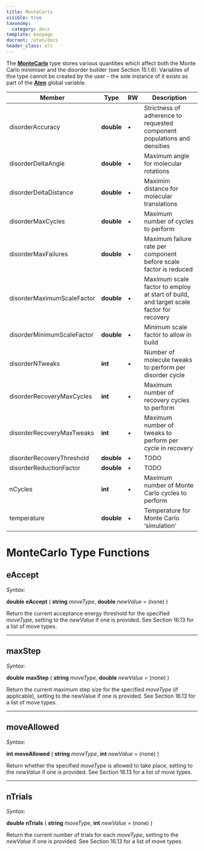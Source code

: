 ```yaml
---
title: MonteCarlo
visible: true
taxonomy:
  category: docs
template: manpage
docroot: /aten/docs
header_class: alt
---
```


The [**MonteCarlo**](/aten/docs/scripting/variabletypes/montecarlo) type stores various quantities which affect both the Monte Carlo minimiser and the disorder builder (see Section 15.1.6). Variables of thie type cannot be created by the user – the sole instance of it exists as part of the [**Aten**](/aten/docs/scripting/variabletypes/aten) global variable.

| Member | Type | RW | Description |
|--------|------|----|-------------|
| disorderAccuracy | **double** | • | Strictness of adherence to requested component populations and densities |
| disorderDeltaAngle | **double** | • | Maximum angle for molecular rotations |
| disorderDeltaDistance | **double** | • | Maximim distance for molecular translations |
| disorderMaxCycles | **double** | • | Maximum number of cycles to perform |
| disorderMaxFailures | **double** | • | Maximum failure rate per component before scale factor is reduced |
| disorderMaximumScaleFactor | **double** | • | Maximum scale factor to employ at start of build, and target scale factor for recovery |
| disorderMinimumScaleFactor | **double** | • | Minimum scale factor to allow in build |
| disorderNTweaks | **int** | • | Number of molecule tweaks to perform per disorder cycle |
| disorderRecoveryMaxCycles | **int** | • | Maximum number of recovery cycles to perform |
| disorderRecoveryMaxTweaks | **int** | • | Maximum number of tweaks to perform per cycle in recovery |
| disorderRecoveryThreshold | **double** | • | TODO |
| disorderReductionFactor | **double** | • | TODO |
| nCycles | **int** | • | Maximum number of Monte Carlo cycles to perform |
| temperature | **double** | • | Temperature for Monte Carlo ‘simulation’ |

# MonteCarlo Type Functions

## eAccept <a id="eaccept"></a>

_Syntax:_

**double** **eAccept** ( **string** _moveType_, **double** _newValue_ = (none) )

Return the current acceptance energy threshold for the specified _moveType_, setting to the _newValue_ if one is provided. See Section 16.13 for a list of move types.

---

## maxStep <a id="maxstep"></a>

_Syntax:_

**double** **maxStep** ( **string** _moveType_, **double** _newValue_ = (none) )

Return the current maximum step size for the specified _moveType_ (if applicable), setting to the newValue if one is provided. See Section 16.13 for a list of move types.

---

## moveAllowed <a id="moveallowed"></a>

_Syntax:_

**int** **moveAllowed** ( **string** _moveType_, **int** _newValue_ = (none) )

Return whether the specified _moveType_ is allowed to take place, setting to the _newValue_ if one is provided. See Section 16.13 for a list of move types.

---

## nTrials <a id="ntrials"></a>

_Syntax:_

**double** **nTrials** ( **string** _moveType_, **int** _newValue_ = (none) )

Return the current number of trials for each _moveType_, setting to the _newValue_ if one is provided. See Section 16.13 for a list of move types.


